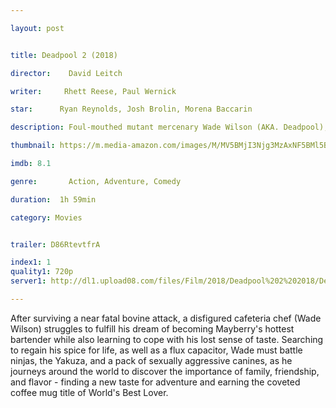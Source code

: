 ```yaml
---

layout: post


title: Deadpool 2 (2018)

director:    David Leitch

writer:     Rhett Reese, Paul Wernick

star:      Ryan Reynolds, Josh Brolin, Morena Baccarin

description: Foul-mouthed mutant mercenary Wade Wilson (AKA. Deadpool), brings together a team of fellow mutant rogues to protect a young boy with supernatural abilities from the brutal, time-traveling cyborg, Cable.

thumbnail: https://m.media-amazon.com/images/M/MV5BMjI3Njg3MzAxNF5BMl5BanBnXkFtZTgwNjI2OTY0NTM@._V1_UX182_CR0,0,182,268_AL__QL50.jpg

imdb: 8.1

genre:       Action, Adventure, Comedy

duration:  1h 59min

category: Movies


trailer: D86RtevtfrA

index1: 1
quality1: 720p
server1: http://dl1.upload08.com/files/Film/2018/Deadpool%202%202018/Deadpool.2.2018.720p.HDTS.x264.MAK.FardaDL.mkv

---
```


After surviving a near fatal bovine attack, a disfigured cafeteria chef (Wade Wilson) struggles to fulfill his dream of becoming Mayberry's hottest bartender while also learning to cope with his lost sense of taste. Searching to regain his spice for life, as well as a flux capacitor, Wade must battle ninjas, the Yakuza, and a pack of sexually aggressive canines, as he journeys around the world to discover the importance of family, friendship, and flavor - finding a new taste for adventure and earning the coveted coffee mug title of World's Best Lover.